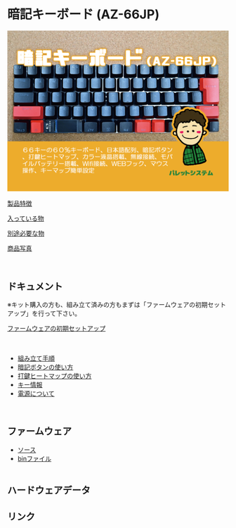# 暗記キーボード (AZ-66JP)

![AZ-66JP](/images/az66jp/az66jp_top.jpg)


[製品特徴](/docs/az66jp/features/)

[入っている物](/docs/az66jp/builtin_parts/)

[別途必要な物](/docs/az66jp/parts_prepare/)

[商品写真](/docs/az66jp/photos/)


<br>


## ドキュメント

  
  ※キット購入の方も、組み立て済みの方もまずは「ファームウェアの初期セットアップ」を行って下さい。
  
[ファームウェアの初期セットアップ](/docs/az66jp/firmware_write/)  
<br><br>


- [組み立て手順](/docs/az66jp/build_guide/)
- [暗記ボタンの使い方](/docs/az66jp/ankey/)
- [打鍵ヒートマップの使い方](/docs/az66jp/heatmap/)
- [キー情報](/docs/az66jp/keydata/)
- [電源について](/docs/az66jp/power_line/)

<br>


## ファームウェア

- [ソース](/firmware/)
- [binファイル](/firmware/bin/az66jp/)
<br><br>

## ハードウェアデータ


## リンク

